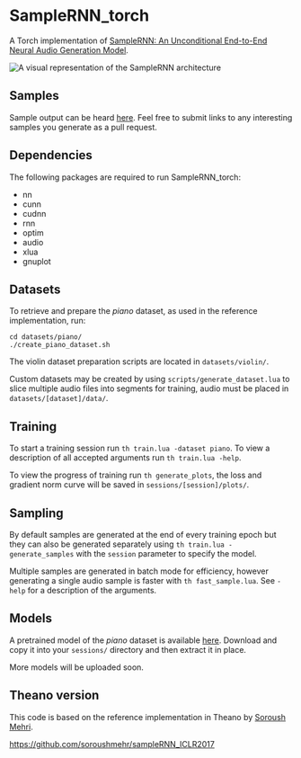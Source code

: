 # SampleRNN_torch

A Torch implementation of [SampleRNN: An Unconditional End-to-End Neural Audio Generation Model](https://openreview.net/forum?id=SkxKPDv5xl).

![A visual representation of the SampleRNN architecture](http://deepsound.io/images/samplernn.png)

## Samples

Sample output can be heard [here](https://soundcloud.com/psylent-v/sets/samplernn_torch). Feel free to submit links to any interesting samples you generate as a pull request.

## Dependencies

The following packages are required to run SampleRNN_torch:

- nn
- cunn
- cudnn
- rnn
- optim
- audio
- xlua
- gnuplot

## Datasets

To retrieve and prepare the *piano* dataset, as used in the reference implementation, run:

```
cd datasets/piano/
./create_piano_dataset.sh
```

The violin dataset preparation scripts are located in `datasets/violin/`.

Custom datasets may be created by using `scripts/generate_dataset.lua` to slice multiple audio files into segments for training, audio must be placed in `datasets/[dataset]/data/`.

## Training

To start a training session run `th train.lua -dataset piano`. To view a description of all accepted arguments run `th train.lua -help`.

To view the progress of training run `th generate_plots`, the loss and gradient norm curve will be saved in `sessions/[session]/plots/`.

## Sampling

By default samples are generated at the end of every training epoch but they can also be generated separately using `th train.lua -generate_samples` with the `session` parameter to specify the model.

Multiple samples are generated in batch mode for efficiency, however generating a single audio sample is faster with `th fast_sample.lua`. See `-help` for a description of the arguments.

## Models

A pretrained model of the *piano* dataset is available [here](https://drive.google.com/uc?id=0B5pXFO5X-KJ9Mko3MUZuLUpEQVU&export=download). Download and copy it into your `sessions/` directory and then extract it in place.

More models will be uploaded soon.

## Theano version

This code is based on the reference implementation in Theano by [Soroush Mehri](https://github.com/soroushmehr).

https://github.com/soroushmehr/sampleRNN_ICLR2017
